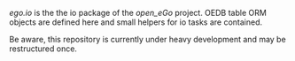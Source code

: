 _ego.io_ is the the io package of the _open_eGo_ project. OEDB table ORM objects are defined here and small helpers for io tasks are contained.

Be aware, this repository is currently under heavy development and may be restructured once.
